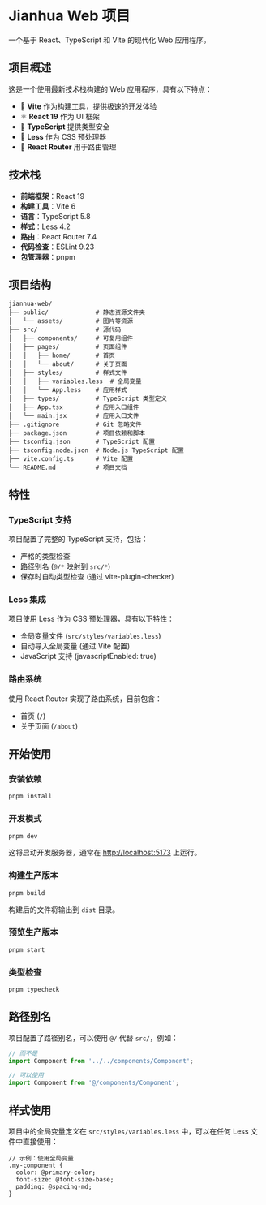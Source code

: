 # Jianhua Web 项目

一个基于 React、TypeScript 和 Vite 的现代化 Web 应用程序。

## 项目概述

这是一个使用最新技术栈构建的 Web 应用程序，具有以下特点：

- 🚀 **Vite** 作为构建工具，提供极速的开发体验
- ⚛️ **React 19** 作为 UI 框架
- 📝 **TypeScript** 提供类型安全
- 🎨 **Less** 作为 CSS 预处理器
- 🧭 **React Router** 用于路由管理

## 技术栈

- **前端框架**：React 19
- **构建工具**：Vite 6
- **语言**：TypeScript 5.8
- **样式**：Less 4.2
- **路由**：React Router 7.4
- **代码检查**：ESLint 9.23
- **包管理器**：pnpm

## 项目结构

```
jianhua-web/
├── public/             # 静态资源文件夹
│   └── assets/         # 图片等资源
├── src/                # 源代码
│   ├── components/     # 可复用组件
│   ├── pages/          # 页面组件
│   │   ├── home/       # 首页
│   │   └── about/      # 关于页面
│   ├── styles/         # 样式文件
│   │   ├── variables.less  # 全局变量
│   │   └── App.less    # 应用样式
│   ├── types/          # TypeScript 类型定义
│   ├── App.tsx         # 应用入口组件
│   └── main.jsx        # 应用入口文件
├── .gitignore          # Git 忽略文件
├── package.json        # 项目依赖和脚本
├── tsconfig.json       # TypeScript 配置
├── tsconfig.node.json  # Node.js TypeScript 配置
├── vite.config.ts      # Vite 配置
└── README.md           # 项目文档
```

## 特性

### TypeScript 支持

项目配置了完整的 TypeScript 支持，包括：

- 严格的类型检查
- 路径别名 (`@/*` 映射到 `src/*`)
- 保存时自动类型检查 (通过 vite-plugin-checker)

### Less 集成

项目使用 Less 作为 CSS 预处理器，具有以下特性：

- 全局变量文件 (`src/styles/variables.less`)
- 自动导入全局变量 (通过 Vite 配置)
- JavaScript 支持 (javascriptEnabled: true)

### 路由系统

使用 React Router 实现了路由系统，目前包含：

- 首页 (`/`)
- 关于页面 (`/about`)

## 开始使用

### 安装依赖

```bash
pnpm install
```

### 开发模式

```bash
pnpm dev
```

这将启动开发服务器，通常在 [http://localhost:5173](http://localhost:5173) 上运行。

### 构建生产版本

```bash
pnpm build
```

构建后的文件将输出到 `dist` 目录。

### 预览生产版本

```bash
pnpm start
```

### 类型检查

```bash
pnpm typecheck
```

## 路径别名

项目配置了路径别名，可以使用 `@/` 代替 `src/`，例如：

```typescript
// 而不是
import Component from '../../components/Component';

// 可以使用
import Component from '@/components/Component';
```

## 样式使用

项目中的全局变量定义在 `src/styles/variables.less` 中，可以在任何 Less 文件中直接使用：

```less
// 示例：使用全局变量
.my-component {
  color: @primary-color;
  font-size: @font-size-base;
  padding: @spacing-md;
}
```